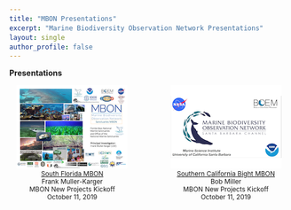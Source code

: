 ```yaml
---
title: "MBON Presentations"
excerpt: "Marine Biodiversity Observation Network Presentations"
layout: single
author_profile: false
---
```

**Presentations**

<div style="width:45%; float:left; text-align:center; font-size: smaller;">
<a href="https://usf.box.com/s/1lgwavlh1yq1gx19r1188l0v9fun317h" target="_blank"><img src="/images/mbon_fmk_20191011.png"><br>
South Florida MBON</a><br>
Frank Muller-Karger<br>  
MBON New Projects Kickoff<br> 
October 11, 2019

</div>

<div style="width:45%; float:right; text-align:center; font-size: smaller;">
<a href="https://usf.box.com/s/1lgwavlh1yq1gx19r1188l0v9fun317h" target="_blank"><img src="/images/mbon_bm_20191011.png"><br>
Southern California Bight MBON</a><br>
Bob Miller<br>  
MBON New Projects Kickoff<br> 
October 11, 2019

</div>

<div style="clear: both;"></div>
